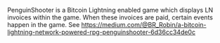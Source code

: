 PenguinShooter is a Bitcoin Lightning enabled game which displays LN invoices within the game.
When these invoices are paid, certain events happen in the game.
See https://medium.com/@BR_Robin/a-bitcoin-lightning-network-powered-rpg-penguinshooter-6d36cc34de0c